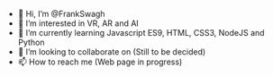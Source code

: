 - 👋 Hi, I’m @FrankSwagh
- 👀 I’m interested in VR, AR and AI 
- 🌱 I’m currently learning Javascript ES9, HTML, CSS3, NodeJS and Python
- 💞️ I’m looking to collaborate on (Still to be decided)
- 📫 How to reach me (Web page in progress)

<!---
FrankSwagh/FrankSwagh is a ✨ special ✨ repository because its `README.md` (this file) appears on your GitHub profile.
You can click the Preview link to take a look at your changes.
--->
